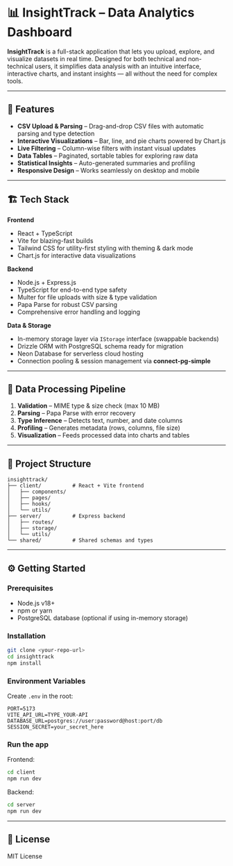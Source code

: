 # 📊 InsightTrack – Data Analytics Dashboard

**InsightTrack** is a full-stack application that lets you upload, explore, and visualize datasets in real time. Designed for both technical and non-technical users, it simplifies data analysis with an intuitive interface, interactive charts, and instant insights — all without the need for complex tools.

---

## 🚀 Features

- **CSV Upload & Parsing** – Drag-and-drop CSV files with automatic parsing and type detection  
- **Interactive Visualizations** – Bar, line, and pie charts powered by Chart.js  
- **Live Filtering** – Column-wise filters with instant visual updates  
- **Data Tables** – Paginated, sortable tables for exploring raw data  
- **Statistical Insights** – Auto-generated summaries and profiling  
- **Responsive Design** – Works seamlessly on desktop and mobile  

---

## 🏗 Tech Stack

**Frontend**
- React + TypeScript  
- Vite for blazing-fast builds   
- Tailwind CSS for utility-first styling with theming & dark mode   
- Chart.js for interactive data visualizations   

**Backend**
- Node.js + Express.js  
- TypeScript for end-to-end type safety  
- Multer for file uploads with size & type validation  
- Papa Parse for robust CSV parsing   
- Comprehensive error handling and logging  

**Data & Storage**
- In-memory storage layer via `IStorage` interface (swappable backends)  
- Drizzle ORM with PostgreSQL schema ready for migration  
- Neon Database for serverless cloud hosting  
- Connection pooling & session management via **connect-pg-simple**  

---

## 🔄 Data Processing Pipeline
1. **Validation** – MIME type & size check (max 10 MB)  
2. **Parsing** – Papa Parse with error recovery  
3. **Type Inference** – Detects text, number, and date columns  
4. **Profiling** – Generates metadata (rows, columns, file size)  
5. **Visualization** – Feeds processed data into charts and tables  

---

## 📂 Project Structure
```
insighttrack/
├── client/          # React + Vite frontend
│   ├── components/
│   ├── pages/
│   ├── hooks/
│   └── utils/
├── server/          # Express backend
│   ├── routes/
│   ├── storage/
│   └── utils/
└── shared/          # Shared schemas and types
```

---

## ⚙️ Getting Started

### Prerequisites
- Node.js v18+  
- npm or yarn  
- PostgreSQL database (optional if using in-memory storage)

### Installation
```sh
git clone <your-repo-url>
cd insighttrack
npm install
```

### Environment Variables
Create `.env` in the root:
```env
PORT=5173
VITE_API_URL=TYPE_YOUR-API
DATABASE_URL=postgres://user:password@host:port/db
SESSION_SECRET=your_secret_here
```

### Run the app
Frontend:
```sh
cd client
npm run dev
```
Backend:
```sh
cd server
npm run dev
```

---

## 📜 License
MIT License
